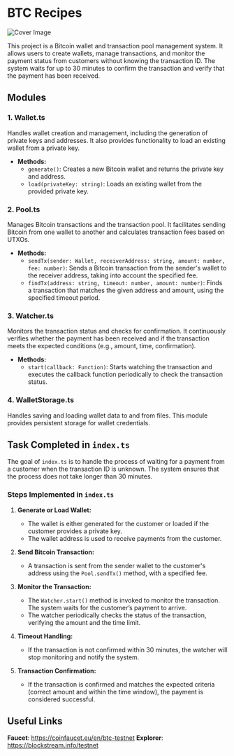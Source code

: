 # BTC Recipes

![Cover Image](https://raw.githubusercontent.com/markovvpavel/btc-recipes/refs/heads/main/cover.jpg)

This project is a Bitcoin wallet and transaction pool management system. It allows users to create wallets, manage transactions, and monitor the payment status from customers without knowing the transaction ID. The system waits for up to 30 minutes to confirm the transaction and verify that the payment has been received.

## Modules

### 1. **Wallet.ts**
Handles wallet creation and management, including the generation of private keys and addresses. It also provides functionality to load an existing wallet from a private key.

- **Methods:**
  - `generate()`: Creates a new Bitcoin wallet and returns the private key and address.
  - `load(privateKey: string)`: Loads an existing wallet from the provided private key.

### 2. **Pool.ts**
Manages Bitcoin transactions and the transaction pool. It facilitates sending Bitcoin from one wallet to another and calculates transaction fees based on UTXOs.

- **Methods:**
  - `sendTx(sender: Wallet, receiverAddress: string, amount: number, fee: number)`: Sends a Bitcoin transaction from the sender's wallet to the receiver address, taking into account the specified fee.
  - `findTx(address: string, timeout: number, amount: number)`: Finds a transaction that matches the given address and amount, using the specified timeout period.

### 3. **Watcher.ts**
Monitors the transaction status and checks for confirmation. It continuously verifies whether the payment has been received and if the transaction meets the expected conditions (e.g., amount, time, confirmation).

- **Methods:**
  - `start(callback: Function)`: Starts watching the transaction and executes the callback function periodically to check the transaction status.

### 4. **WalletStorage.ts**
Handles saving and loading wallet data to and from files. This module provides persistent storage for wallet credentials.

## Task Completed in `index.ts`

The goal of `index.ts` is to handle the process of waiting for a payment from a customer when the transaction ID is unknown. The system ensures that the process does not take longer than 30 minutes.

### **Steps Implemented in `index.ts`**

1. **Generate or Load Wallet:**
   - The wallet is either generated for the customer or loaded if the customer provides a private key.
   - The wallet address is used to receive payments from the customer.

2. **Send Bitcoin Transaction:**
   - A transaction is sent from the sender wallet to the customer's address using the `Pool.sendTx()` method, with a specified fee.

3. **Monitor the Transaction:**
   - The `Watcher.start()` method is invoked to monitor the transaction. The system waits for the customer’s payment to arrive.
   - The watcher periodically checks the status of the transaction, verifying the amount and the time limit.

4. **Timeout Handling:**
   - If the transaction is not confirmed within 30 minutes, the watcher will stop monitoring and notify the system.

5. **Transaction Confirmation:**
   - If the transaction is confirmed and matches the expected criteria (correct amount and within the time window), the payment is considered successful.

## Useful Links

**Faucet**: https://coinfaucet.eu/en/btc-testnet
**Explorer**: https://blockstream.info/testnet
